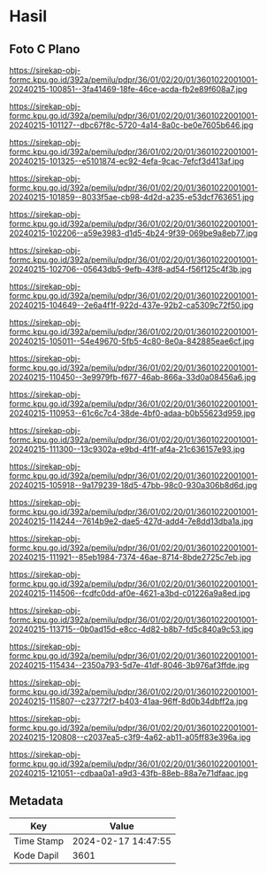 # Hasil

## Foto C Plano

https://sirekap-obj-formc.kpu.go.id/392a/pemilu/pdpr/36/01/02/20/01/3601022001001-20240215-100851--3fa41469-18fe-46ce-acda-fb2e89f608a7.jpg

https://sirekap-obj-formc.kpu.go.id/392a/pemilu/pdpr/36/01/02/20/01/3601022001001-20240215-101127--dbc67f8c-5720-4a14-8a0c-be0e7605b646.jpg

https://sirekap-obj-formc.kpu.go.id/392a/pemilu/pdpr/36/01/02/20/01/3601022001001-20240215-101325--e5101874-ec92-4efa-9cac-7efcf3d413af.jpg

https://sirekap-obj-formc.kpu.go.id/392a/pemilu/pdpr/36/01/02/20/01/3601022001001-20240215-101859--8033f5ae-cb98-4d2d-a235-e53dcf763651.jpg

https://sirekap-obj-formc.kpu.go.id/392a/pemilu/pdpr/36/01/02/20/01/3601022001001-20240215-102206--a59e3983-d1d5-4b24-9f39-069be9a8eb77.jpg

https://sirekap-obj-formc.kpu.go.id/392a/pemilu/pdpr/36/01/02/20/01/3601022001001-20240215-102706--05643db5-9efb-43f8-ad54-f56f125c4f3b.jpg

https://sirekap-obj-formc.kpu.go.id/392a/pemilu/pdpr/36/01/02/20/01/3601022001001-20240215-104649--2e6a4f1f-922d-437e-92b2-ca5309c72f50.jpg

https://sirekap-obj-formc.kpu.go.id/392a/pemilu/pdpr/36/01/02/20/01/3601022001001-20240215-105011--54e49670-5fb5-4c80-8e0a-842885eae6cf.jpg

https://sirekap-obj-formc.kpu.go.id/392a/pemilu/pdpr/36/01/02/20/01/3601022001001-20240215-110450--3e9979fb-f677-46ab-866a-33d0a08456a6.jpg

https://sirekap-obj-formc.kpu.go.id/392a/pemilu/pdpr/36/01/02/20/01/3601022001001-20240215-110953--61c6c7c4-38de-4bf0-adaa-b0b55623d959.jpg

https://sirekap-obj-formc.kpu.go.id/392a/pemilu/pdpr/36/01/02/20/01/3601022001001-20240215-111300--13c9302a-e9bd-4f1f-af4a-21c636157e93.jpg

https://sirekap-obj-formc.kpu.go.id/392a/pemilu/pdpr/36/01/02/20/01/3601022001001-20240215-105918--9a179239-18d5-47bb-98c0-930a306b8d6d.jpg

https://sirekap-obj-formc.kpu.go.id/392a/pemilu/pdpr/36/01/02/20/01/3601022001001-20240215-114244--7614b9e2-dae5-427d-add4-7e8dd13dba1a.jpg

https://sirekap-obj-formc.kpu.go.id/392a/pemilu/pdpr/36/01/02/20/01/3601022001001-20240215-111921--85eb1984-7374-46ae-8714-8bde2725c7eb.jpg

https://sirekap-obj-formc.kpu.go.id/392a/pemilu/pdpr/36/01/02/20/01/3601022001001-20240215-114506--fcdfc0dd-af0e-4621-a3bd-c01226a9a8ed.jpg

https://sirekap-obj-formc.kpu.go.id/392a/pemilu/pdpr/36/01/02/20/01/3601022001001-20240215-113715--0b0ad15d-e8cc-4d82-b8b7-fd5c840a9c53.jpg

https://sirekap-obj-formc.kpu.go.id/392a/pemilu/pdpr/36/01/02/20/01/3601022001001-20240215-115434--2350a793-5d7e-41df-8046-3b976af3ffde.jpg

https://sirekap-obj-formc.kpu.go.id/392a/pemilu/pdpr/36/01/02/20/01/3601022001001-20240215-115807--c23772f7-b403-41aa-96ff-8d0b34dbff2a.jpg

https://sirekap-obj-formc.kpu.go.id/392a/pemilu/pdpr/36/01/02/20/01/3601022001001-20240215-120808--c2037ea5-c3f9-4a62-ab11-a05ff83e396a.jpg

https://sirekap-obj-formc.kpu.go.id/392a/pemilu/pdpr/36/01/02/20/01/3601022001001-20240215-121051--cdbaa0a1-a9d3-43fb-88eb-88a7e71dfaac.jpg


## Metadata

| Key        | Value               |
| ---------- | ------------------- |
| Time Stamp | 2024-02-17 14:47:55 |
| Kode Dapil | 3601                |



